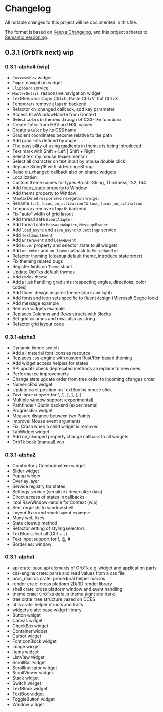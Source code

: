 # Changelog
All notable changes to this project will be documented in this file.

The format is based on [Keep a Changelog](https://keepachangelog.com/en/1.0.0/),
and this project adheres to [Semantic Versioning](https://semver.org/spec/v2.0.0.html).

## 0.3.1 (OrbTk next) wip

### 0.3.1-alpha4 (wip)

* `PasswordBox` widget
* `Pager `navigation widget
* `Clipboard` service
* `MasterDetail `responsive navigation widget
* TextBehavior: Copy Ctrl+C, Paste Ctrl+V, Cut Ctrl+X
* Temporary remove `glupath` backend
* Refactor on_changed callback, add key parameter
* Access RawWindowHandle from Context
* Select colors in themes through of CSS-like functions
* Create `Color` from HSV and HSL values
* Create a `Color` by its CSS name
* Gradient coordinates become relative to the path
* Add gradients defined by angle
* The possibility of using gradients in themes is being introduced
* Text mark with Shift + Left | Shift + Right
* Select text my mouse (experimental)
* Select all character on text input by mouse double click
* Replace String16 with std::string::String
* Raise on_changed callback also on shared widgets
* Localization
* Custom theme names for types Brush, String, Thickness, f32, f64
* Add focus_state property to Window
* Add theme property to Window
* MasterDetail responsive navigation widget
* Rename `lost_focus_on_activation` to `lose_focus_on_activation`
* Temporary remove `glupath` backend
* Fix "auto" width of grid layout
* Add thread safe `EventAdapter`
* Add thread safe `MessageAdapter`, `MessageReader`
* Add `load_async` and `save_async` to `Settings` service
* Add `TextInputEvent`
* Add `EnterEvent` and `LeaveEvent`
* Add `hover` property and selector state to all widgets
* Add `on_enter` and `on_leave` callback to `MouseHandler`
* Refactor theming (cleanup default theme, introduce state order)
* Fix theming related bugs
* Register fonts on `Theme` struct
* Update OrbTks default themes
* Add redox theme
* Add `Brush` handling gradients (respecting angles, directions, color codes)
* Add fluent design inspired theme (dark and light)
* Add fonts and icon sets specific to fluent design (Microsoft Segoe look)
* Add message example
* Remove widgets example
* Replaces Columns and Rows structs with Blocks
* Set grid columns and rows also as string
* Refactor grid layout code

### 0.3.1-alpha3

* Dynamic theme switch
* Add all material font icons as resource
* Replaces css-engine with custom Rust/Ron based theming
* Add widget access helpers for states
* API update check deprecated methods an replace to new ones
* Performance improvements
* Change state update order from tree order to incoming changes order
* NumericBox widget
* Update caret position on TextBox by mouse click
* Text input support for ', /, \, [, ], {, }
* Multiple window support (experimental)
* Pathfinder / Glutin backend (experimental)
* ProgressBar widget
* Measure distance between two Points
* Improve: Mouse event arguments
* Fix: Crash when a child widget is removed
* TabWidget widget
* Add on_changed property change callback to all widgets
* OrbTk book (manual) wip

### 0.3.1-alpha2

* ComboBox / ComboboxItem widget
* Slider widget
* Popup widget
* Overlay layer
* Service registry for states
* Settings service (serialize / deserialize data)
* Direct access of states in callbacks
* Impl RawWindowHandle for Context (wip)
* Sent requests to window shell
* Layout fixes and stack layout example
* Many web fixes
* State cleanup method
* Refactor setting of styling selectors
* TextBox select all (Ctrl + a)
* Text input support for !, @, #
* Borderless window

### 0.3.1-alpha1

* api crate: base api elements of OrbTk e.g. widget and application parts
* css-engine crate: parse and read values from a css file
* proc_macros crate: procedural helper macros
* render crate: cross platform 2D/3D render library
* shell crate: cross platform window and event handling
* theme crate: OrbTks default theme (light and dark)
* tree crate: tree structure based on DCES
* utils crate: helper structs and traits
* widgets crate: base widget library
* Button widget
* Canvas widget
* CheckBox widget
* Container widget
* Cursor widget
* FontIconBlock widget
* Image widget
* Items widget
* ListView widget
* ScrollBar widget
* ScrollIndicator widget
* ScrollViewer widget
* Stack widget
* Switch widget
* TextBlock widget
* TextBox widget
* ToggleButton widget
* Window widget
